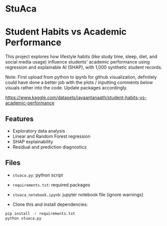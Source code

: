 # StuAca

# Student Habits vs Academic Performance 

This project explores how lifestyle habits (like study time, sleep, diet, and social media usage) influence students' academic performance using regression and explainable AI (SHAP), with 1,000 synthetic student records.


Note: First upload from python to ipynb for github visualization, definitely could have done a better job with the plots / inputting comments below visuals rather into the code.
Update packages accordingly.

https://www.kaggle.com/datasets/jayaantanaath/student-habits-vs-academic-performance

## Features

- Exploratory data analysis
- Linear and Random Forest regression
- SHAP explainability
- Residual and prediction diagnostics

## Files

- `stuaca.py`: python script
- `requirements.txt`: required packages
- `stuaca_notebook.ipynb`: jupyter notebook file (ignore warnings)

- Clone this and install dependencies:
```bash
pip install -r requirements.txt
python stuaca.py
